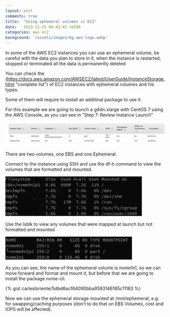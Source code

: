 ```yaml
---
layout: post
comments: true
title:  "Using ephemeral volumes in EC2"
date:   2019-12-25 09:43:45 +0200
categories: aws ec2
background: '/assets/images/bg-aws-logo.webp'
---
```


In some of the AWS EC2 instances you can use an ephemeral volume, be careful with the data you plan to store in it, when the instance is restarted, stopped or terminated all the data is permanently deleted

You can check the (https://docs.aws.amazon.com/AWSEC2/latest/UserGuide/InstanceStorage.html "complete list") of EC2 instances with ephemeral volumes and his types.

Some of them will require to install an additinal package to use it.

For this example we are going to launch a g4dn.xlarge with CentOS 7 using the AWS Console, as you can see in "Step 7: Review Instance Launch" 

![Storage](/assets/images/instance-storage-disk.jpg)

There are two volumes, one EBS and one Ephemeral.

Connect to the instance using SSH and use the df-h command to view the volumes that are formatted and mounted. 

![df -h](/assets/images/df-h.jpg)

Use the lsblk to view any volumes that were mapped at launch but not formatted and mounted

![lsblk](/assets/images/lsblk.jpg)

As you can see, the name of the ephemeral volume is nvme1n1, so we can move forward and format and mount it, but before that we are going to install the package nvme-cli.

{% gist carlesloriente/5dbd6acf64090bba9593146185c11183 %}

Now we can use the ephemeral storage mounted at /mnt/ephemeral, e.g: for swapping/caching purposes (don't to do that on EBS Volumes, cost and IOPS will be affected).